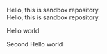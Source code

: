 Hello, this is sandbox repository.  
Hello, this is sandbox repository.

Hello world

Second Hello world
